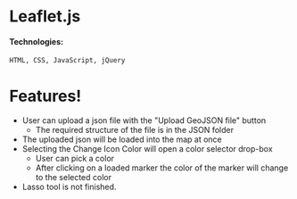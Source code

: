 # Leaflet.js

#### Technologies:
    HTML, CSS, JavaScript, jQuery

# Features!

  - User can upload a json file with the "Upload GeoJSON file" button
    - The required structure of the file is in the JSON folder
 - The uploaded json will be loaded into the map at once
 - Selecting the Change Icon Color will open a color selector drop-box
    - User can pick a color 
    - After clicking on a loaded marker the color of the marker will change to the selected color
 - Lasso tool is not finished.
